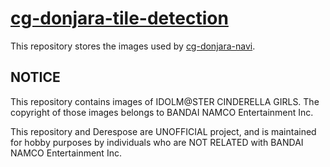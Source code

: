 # [cg-donjara-tile-detection](https://arisucool.github.io/cg-donjara-tile-detection/)

This repository stores the images used by [cg-donjara-navi](https://github.com/arisucool/cg-donjara-navi).

## NOTICE

This repository contains images of IDOLM@STER CINDERELLA GIRLS.
The copyright of those images belongs to BANDAI NAMCO Entertainment Inc.

This repository and Derespose are UNOFFICIAL project, and is maintained for hobby purposes by individuals who are NOT RELATED with BANDAI NAMCO Entertainment Inc.
